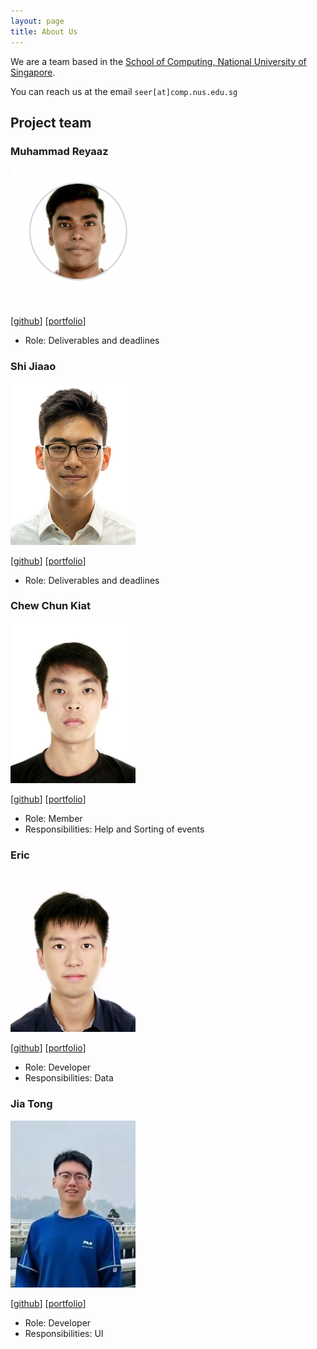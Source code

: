 ```yaml
---
layout: page
title: About Us
---
```


We are a team based in the [School of Computing, National University of Singapore](http://www.comp.nus.edu.sg).

You can reach us at the email `seer[at]comp.nus.edu.sg`

## Project team

### Muhammad Reyaaz

<img src="images/arpspoofing.png" width="200px">

[[github](https://github.com/arpspoofing)]
[[portfolio](team/arpspoofing.md)]

* Role: Deliverables and deadlines

### Shi Jiaao

<img src="images/shijiaao.png" width="200px">

[[github](https://github.com/ShiJiaAo)]
[[portfolio](team/shijiaao.md)]

* Role: Deliverables and deadlines

### Chew Chun Kiat

<img src="images/nerdyboy98.png" width="200px">

[[github](http://github.com/nerdyboy98)]
[[portfolio](team/nerdyboy98.md)]

* Role: Member
* Responsibilities: Help and Sorting of events

### Eric

<img src="images/shittake.png" width="200px">

[[github](http://github.com/shittake)] 
[[portfolio](team/shittake.md)]

* Role: Developer
* Responsibilities: Data

### Jia Tong

<img src="images/jthh.png" width="200px">

[[github](http://github.com/JThh)]
[[portfolio](team/jthh.md)]

* Role: Developer
* Responsibilities: UI

